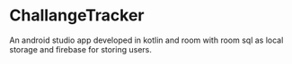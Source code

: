 # ChallangeTracker
An android studio app developed in kotlin and room with room sql as local storage and firebase for storing users.

